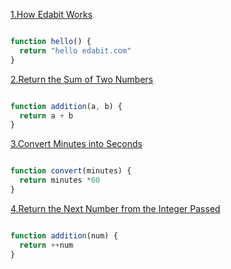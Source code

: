 [1.How Edabit Works](https://edabit.com/challenge/ARr5tA458o2tC9FTN)

```js

function hello() {
  return "hello edabit.com"
}

```





[2.Return the Sum of Two Numbers](https://edabit.com/challenge/3LpBLgNRyaHMvNb4j)

```js

function addition(a, b) {
  return a + b
}

```





[3.Convert Minutes into Seconds](https://edabit.com/challenge/8q54MKnRrm89pSLmW)

```js

function convert(minutes) {
  return minutes *60
}

```





[4.Return the Next Number from the Integer Passed](https://edabit.com/challenge/NAQhEoxbofPidLxm9)

```js

function addition(num) {
  return ++num
}

```